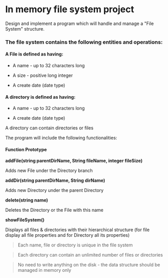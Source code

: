 # In memory file system project #

Design and implement a program which will handle and manage a "File System" structure.

### The file system contains the following entities and operations: ###

#### A File is defined as having: ####

* A name - up to 32 characters long

* A size - positive long integer

* A create date (date type)

#### A directory is defined as having: ####

* A name - up to 32 characters long

* A create date (date type)

A directory can contain directories or files

The program will include the following functionalities:

 

#### Function Prototype ####

**addFile(string parentDirName, String fileName, integer fileSize)**

Adds new File under the Directory branch

**addDir(string parentDirName, String dirName)**

Adds new Directory under the parent Directory

**delete(string name)**

Deletes the Directory or the File with this name

**showFileSystem()**

Displays all files & directories with their hierarchical structure (for file display all file properties and for Directory all its properties)

 

> Each name, file or directory is unique in the file system

> Each directory can contain an unlimited number of files or directories

> No need to write anything on the disk - the data structure should be managed in memory only
